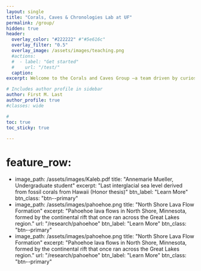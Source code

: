 ```yaml
---
layout: single
title: "Corals, Caves & Chronologies Lab at UF"
permalink: /group/
hidden: true
header:
  overlay_color: "#222222" #"#5e616c"
  overlay_filter: "0.5"
  overlay_image: /assets/images/teaching.png
  #actions:
  #  - label: "Get started"
  #    url: "/test/"
  caption:
excerpt: Welcome to the Corals and Caves Group —a team driven by curiosity about Earth’s past. We explore records preserved in fossil corals and cave deposits to better understand longterm changes in climate and sea level.

# Includes author profile in sidebar
author: First M. Last
author_profile: true
#classes: wide

#  
toc: true
toc_sticky: true  
      
---
```

# feature_row:
- image_path: /assets/images/Kaleb.pdf
  title: "Annemarie Mueller, Undergraduate student"
  excerpt: "Last interglacial sea level derived from fossil corals from Hawaii (Honor thesis)"
  btn_label: "Learn More"
  btn_class: "btn--primary"
- image_path: /assets/images/pahoehoe.png
  title: "North Shore Lava Flow Formation"
  excerpt: "Pahoehoe lava flows in North Shore, Minnesota, formed by the continental rift that once ran across the Great Lakes region."
  url: "/research/pahoehoe"
  btn_label: "Learn More"
  btn_class: "btn--primary"
- image_path: /assets/images/pahoehoe.png
  title: "North Shore Lava Flow Formation"
  excerpt: "Pahoehoe lava flows in North Shore, Minnesota, formed by the continental rift that once ran across the Great Lakes region."
  url: "/research/pahoehoe"
  btn_label: "Learn More"
  btn_class: "btn--primary"


